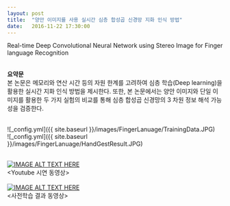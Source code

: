 ```yaml
---
layout: post
title:  "양안 이미지를 사용 실시간 심층 합성곱 신경망 지화 인식 방법"
date:   2016-11-22 17:30:00
---
```


Real-time Deep Convolutional Neural Network using Stereo Image for Finger language Recognition <br>

<br><b>요약문</b><br>
본 논문은 메모리와 연산 시간 등의 자원 한계를 고려하여 심층 학습(Deep learning)을 활용한 실시간 지화 인식 방법을 제시한다. 또한, 본 논문에서는 양안 이미지와 단일 이미지를 활용한 두 가지 실험의 비교를 통해 심층 합성곱 신경망의 3 차원 정보 해석 가능성을 검증한다.

<br>![_config.yml]({{ site.baseurl }}/images/FingerLanuage/TrainingData.JPG)
<br>![_config.yml]({{ site.baseurl }}/images/FingerLanuage/HandGestResult.JPG)

<br>[![IMAGE ALT TEXT HERE](http://img.youtube.com/vi/udFVnKxZhFs/0.jpg)](https://www.youtube.com/watch?v=udFVnKxZhFs)
<br>\<Youtube 시연 동영상\>
<br><br>[![IMAGE ALT TEXT HERE](http://img.youtube.com/vi/lpRQZyppW5E/0.jpg)](https://www.youtube.com/watch?v=lpRQZyppW5E)
<br>\<사전학습 결과 동영상\>
